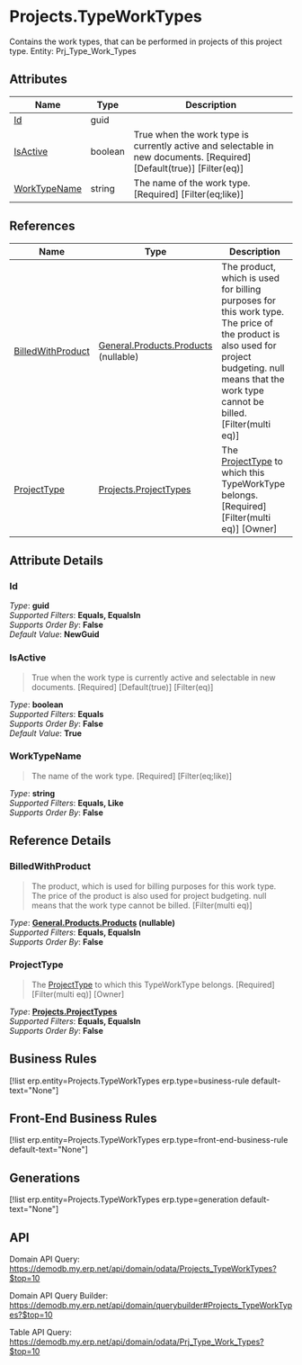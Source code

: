 # Projects.TypeWorkTypes

Contains the work types, that can be performed in projects of this project type. Entity: Prj_Type_Work_Types

## Attributes

| Name | Type | Description |
| ---- | ---- | --- |
| [Id](Projects.TypeWorkTypes.md#Id) | guid |  
| [IsActive](Projects.TypeWorkTypes.md#IsActive) | boolean | True when the work type is currently active and selectable in new documents. [Required] [Default(true)] [Filter(eq)] 
| [WorkTypeName](Projects.TypeWorkTypes.md#WorkTypeName) | string | The name of the work type. [Required] [Filter(eq;like)] 

## References

| Name | Type | Description |
| ---- | ---- | --- |
| [BilledWithProduct](Projects.TypeWorkTypes.md#BilledWithProduct) | [General.Products.Products](General.Products.Products.md) (nullable) | The product, which is used for billing purposes for this work type. The price of the product is also used for project budgeting. null means that the work type cannot be billed. [Filter(multi eq)] |
| [ProjectType](Projects.TypeWorkTypes.md#ProjectType) | [Projects.ProjectTypes](Projects.ProjectTypes.md) | The [ProjectType](Projects.TypeWorkTypes.md#ProjectType) to which this TypeWorkType belongs. [Required] [Filter(multi eq)] [Owner] |


## Attribute Details

### Id

_Type_: **guid**  
_Supported Filters_: **Equals, EqualsIn**  
_Supports Order By_: **False**  
_Default Value_: **NewGuid**  

### IsActive

> True when the work type is currently active and selectable in new documents. [Required] [Default(true)] [Filter(eq)]

_Type_: **boolean**  
_Supported Filters_: **Equals**  
_Supports Order By_: **False**  
_Default Value_: **True**  

### WorkTypeName

> The name of the work type. [Required] [Filter(eq;like)]

_Type_: **string**  
_Supported Filters_: **Equals, Like**  
_Supports Order By_: **False**  


## Reference Details

### BilledWithProduct

> The product, which is used for billing purposes for this work type. The price of the product is also used for project budgeting. null means that the work type cannot be billed. [Filter(multi eq)]

_Type_: **[General.Products.Products](General.Products.Products.md) (nullable)**  
_Supported Filters_: **Equals, EqualsIn**  
_Supports Order By_: **False**  

### ProjectType

> The [ProjectType](Projects.TypeWorkTypes.md#ProjectType) to which this TypeWorkType belongs. [Required] [Filter(multi eq)] [Owner]

_Type_: **[Projects.ProjectTypes](Projects.ProjectTypes.md)**  
_Supported Filters_: **Equals, EqualsIn**  
_Supports Order By_: **False**  



## Business Rules

[!list erp.entity=Projects.TypeWorkTypes erp.type=business-rule default-text="None"]

## Front-End Business Rules

[!list erp.entity=Projects.TypeWorkTypes erp.type=front-end-business-rule default-text="None"]

## Generations

[!list erp.entity=Projects.TypeWorkTypes erp.type=generation default-text="None"]

## API

Domain API Query:
<https://demodb.my.erp.net/api/domain/odata/Projects_TypeWorkTypes?$top=10>

Domain API Query Builder:
<https://demodb.my.erp.net/api/domain/querybuilder#Projects_TypeWorkTypes?$top=10>

Table API Query:
<https://demodb.my.erp.net/api/domain/odata/Prj_Type_Work_Types?$top=10>

